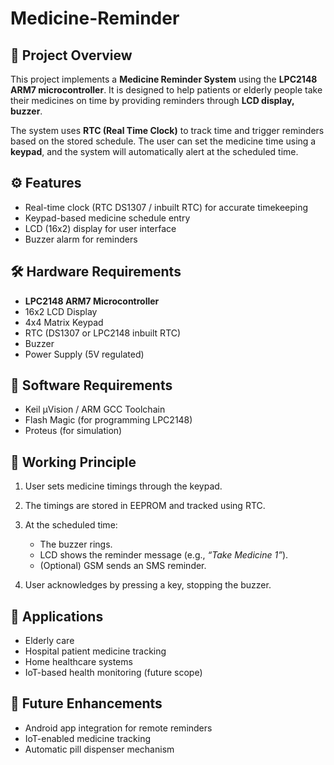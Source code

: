 # Medicine-Reminder

## 📌 Project Overview

This project implements a **Medicine Reminder System** using the **LPC2148 ARM7 microcontroller**.
It is designed to help patients or elderly people take their medicines on time by providing reminders through **LCD display, buzzer**.

The system uses **RTC (Real Time Clock)** to track time and trigger reminders based on the stored schedule. The user can set the medicine time using a **keypad**, and the system will automatically alert at the scheduled time.

## ⚙️ Features

* Real-time clock (RTC DS1307 / inbuilt RTC) for accurate timekeeping
* Keypad-based medicine schedule entry
* LCD (16x2) display for user interface
* Buzzer alarm for reminders

## 🛠️ Hardware Requirements

* **LPC2148 ARM7 Microcontroller**
* 16x2 LCD Display
* 4x4 Matrix Keypad
* RTC (DS1307 or LPC2148 inbuilt RTC)
* Buzzer
* Power Supply (5V regulated)
  
## 🧩 Software Requirements

* Keil µVision / ARM GCC Toolchain
* Flash Magic (for programming LPC2148)
* Proteus (for simulation)

## 📐 Working Principle

1. User sets medicine timings through the keypad.
2. The timings are stored in EEPROM and tracked using RTC.
3. At the scheduled time:

   * The buzzer rings.
   * LCD shows the reminder message (e.g., *“Take Medicine 1”*).
   * (Optional) GSM sends an SMS reminder.
4. User acknowledges by pressing a key, stopping the buzzer.

## 🔑 Applications

* Elderly care
* Hospital patient medicine tracking
* Home healthcare systems
* IoT-based health monitoring (future scope)

## 🚀 Future Enhancements

* Android app integration for remote reminders
* IoT-enabled medicine tracking
* Automatic pill dispenser mechanism
  
 

